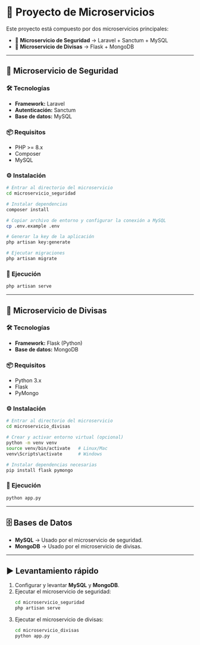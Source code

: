 # 📌 Proyecto de Microservicios

Este proyecto está compuesto por dos microservicios principales:

- 🔐 **Microservicio de Seguridad** → Laravel + Sanctum + MySQL  
- 💱 **Microservicio de Divisas** → Flask + MongoDB  

---

## 🔐 Microservicio de Seguridad

### 🛠️ Tecnologías
- **Framework:** Laravel  
- **Autenticación:** Sanctum  
- **Base de datos:** MySQL  

### 📦 Requisitos
- PHP >= 8.x  
- Composer  
- MySQL  

### ⚙️ Instalación
```bash
# Entrar al directorio del microservicio
cd microservicio_seguridad

# Instalar dependencias
composer install

# Copiar archivo de entorno y configurar la conexión a MySQL
cp .env.example .env

# Generar la key de la aplicación
php artisan key:generate

# Ejecutar migraciones
php artisan migrate
```

### 🚀 Ejecución
```bash
php artisan serve
```

---

## 💱 Microservicio de Divisas

### 🛠️ Tecnologías
- **Framework:** Flask (Python)  
- **Base de datos:** MongoDB  

### 📦 Requisitos
- Python 3.x  
- Flask  
- PyMongo  

### ⚙️ Instalación
```bash
# Entrar al directorio del microservicio
cd microservicio_divisas

# Crear y activar entorno virtual (opcional)
python -m venv venv
source venv/bin/activate   # Linux/Mac
venv\Scripts\activate      # Windows

# Instalar dependencias necesarias
pip install flask pymongo
```

### 🚀 Ejecución
```bash
python app.py
```

---

## 🗄️ Bases de Datos
- **MySQL** → Usado por el microservicio de seguridad.  
- **MongoDB** → Usado por el microservicio de divisas.  

---

## ▶️ Levantamiento rápido
1. Configurar y levantar **MySQL** y **MongoDB**.  
2. Ejecutar el microservicio de seguridad:  
   ```bash
   cd microservicio_seguridad
   php artisan serve
   ```
3. Ejecutar el microservicio de divisas:  
   ```bash
   cd microservicio_divisas
   python app.py
   ```
